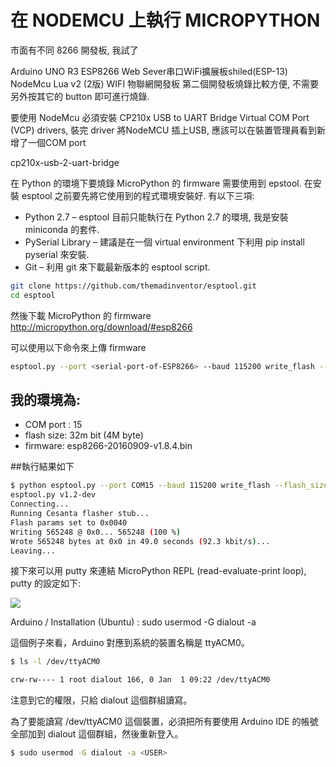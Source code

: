 # 在 NODEMCU 上執行 MICROPYTHON


市面有不同 8266 開發板, 我試了

Arduino UNO R3 ESP8266 Web Sever串口WiFi擴展板shiled(ESP-13)
NodeMcu Lua v2 (2版) WIFI 物聯網開發板
第二個開發板燒錄比較方便, 不需要另外按其它的 button 即可進行燒錄.

要使用 NodeMcu 必須安裝  CP210x USB to UART Bridge Virtual COM Port (VCP) drivers, 裝完 driver 將NodeMCU 插上USB, 應該可以在裝置管理員看到新增了一個COM port

cp210x-usb-2-uart-bridge

在 Python 的環境下要燒錄 MicroPython 的 firmware 需要使用到 epstool. 在安裝 esptool 之前要先將它使用到的程式環境安裝好. 有以下三項:

- Python 2.7 – esptool 目前只能執行在 Python 2.7 的環境, 我是安裝 miniconda 的套件.
- PySerial Library –  建議是在一個 virtual environment 下利用 pip install pyserial 來安裝.
- Git – 利用 git 來下載最新版本的 esptool script.


```sh
git clone https://github.com/themadinventor/esptool.git
cd esptool
```


然後下載 MicroPython 的 firmware http://micropython.org/download/#esp8266

可以使用以下命令來上傳 firmware


```sh
esptool.py --port <serial-port-of-ESP8266> --baud 115200 write_flash --flash_size=<size> 0x00000 <firmware>.bin
```

## 我的環境為:

- COM port : 15
- flash size: 32m bit (4M byte)
- firmware: esp8266-20160909-v1.8.4.bin

##執行結果如下


```sh
$ python esptool.py --port COM15 --baud 115200 write_flash --flash_size=32m 0 esp8266-20160909-v1.8.4.bin
esptool.py v1.2-dev
Connecting...
Running Cesanta flasher stub...
Flash params set to 0x0040
Writing 565248 @ 0x0... 565248 (100 %)
Wrote 565248 bytes at 0x0 in 49.0 seconds (92.3 kbit/s)...
Leaving...
````

接下來可以用 putty 來連結 MicroPython REPL (read-evaluate-print loop), putty 的設定如下:


![](./images/putty-to-Serial-REPL.png)


Arduino / Installation (Ubuntu) : sudo usermod -G dialout -a <USER>

這個例子來看，Arduino 對應到系統的裝置名稱是 ttyACM0。

```sh
$ ls -l /dev/ttyACM0
```

```sh
crw-rw---- 1 root dialout 166, 0 Jan  1 09:22 /dev/ttyACM0
```

注意到它的權限，只給 dialout 這個群組讀寫。

為了要能讀寫 /dev/ttyACM0 這個裝置，必須把所有要使用 Arduino IDE 的帳號全部加到 dialout 這個群組，然後重新登入。

```sh
$ sudo usermod -G dialout -a <USER>
```
